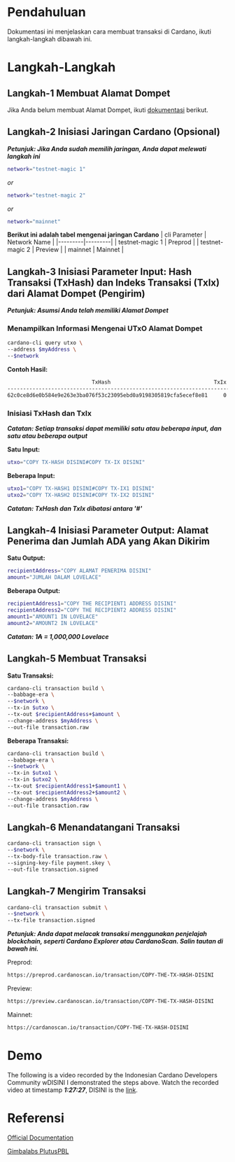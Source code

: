 # Pendahuluan

Dokumentasi ini menjelaskan cara membuat transaksi di Cardano, ikuti langkah-langkah dibawah ini.

# Langkah-Langkah

## Langkah-1 Membuat Alamat Dompet

Jika Anda belum membuat Alamat Dompet, ikuti [dokumentasi](https://github.com/ValdryanIvandito/cardano-basic-transaction-guides/blob/main/generate-wallet-address-id.md) berikut.

## Langkah-2 Inisiasi Jaringan Cardano (Opsional)

**_Petunjuk: Jika Anda sudah memilih jaringan, Anda dapat melewati langkah ini_**

```bash
network="testnet-magic 1"
```

_or_

```bash
network="testnet-magic 2"
```

_or_

```bash
network="mainnet"
```

**Berikut ini adalah tabel mengenai jaringan Cardano**
| cli Parameter | Network Name |
|---------|---------|
| testnet-magic 1 | Preprod |
| testnet-magic 2 | Preview |
| mainnet | Mainnet |

## Langkah-3 Inisiasi Parameter Input: Hash Transaksi (TxHash) dan Indeks Transaksi (TxIx) dari Alamat Dompet (Pengirim)

**_Petunjuk: Asumsi Anda telah memiliki Alamat Dompet_**

### Menampilkan Informasi Mengenai UTxO Alamat Dompet

```bash
cardano-cli query utxo \
--address $myAddress \
--$network
```

**Contoh Hasil:**

```bash
                           TxHash                                 TxIx        Amount
--------------------------------------------------------------------------------------
62c0ce8d6e0b584e9e263e3ba076f53c23095ebd0a9198305819cfa5ecef8e81     0        1000000000 lovelace + TxOutDatumNone
```

### Inisiasi TxHash dan TxIx

**_Catatan: Setiap transaksi dapat memiliki satu atau beberapa input, dan satu atau beberapa output_**

**Satu Input:**

```bash
utxo="COPY TX-HASH DISINI#COPY TX-IX DISINI"
```

**Beberapa Input:**

```bash
utxo1="COPY TX-HASH1 DISINI#COPY TX-IX1 DISINI"
utxo2="COPY TX-HASH2 DISINI#COPY TX-IX2 DISINI"
```

**_Catatan: TxHash dan TxIx dibatasi antara '#'_**

## Langkah-4 Inisiasi Parameter Output: Alamat Penerima dan Jumlah ADA yang Akan Dikirim

**Satu Output:**

```bash
recipientAddress="COPY ALAMAT PENERIMA DISINI"
amount="JUMLAH DALAM LOVELACE"
```

**Beberapa Output:**

```bash
recipientAddress1="COPY THE RECIPIENT1 ADDRESS DISINI"
recipientAddress2="COPY THE RECIPIENT2 ADDRESS DISINI"
amount1="AMOUNT1 IN LOVELACE"
amount2="AMOUNT2 IN LOVELACE"
```

**_Catatan: 1₳ = 1,000,000 Lovelace_**

## Langkah-5 Membuat Transaksi

**Satu Transaksi:**

```bash
cardano-cli transaction build \
--babbage-era \
--$network \
--tx-in $utxo \
--tx-out $recipientAddress+$amount \
--change-address $myAddress \
--out-file transaction.raw
```

**Beberapa Transaksi:**

```bash
cardano-cli transaction build \
--babbage-era \
--$network \
--tx-in $utxo1 \
--tx-in $utxo2 \
--tx-out $recipientAddress1+$amount1 \
--tx-out $recipientAddress2+$amount2 \
--change-address $myAddress \
--out-file transaction.raw
```

## Langkah-6 Menandatangani Transaksi

```bash
cardano-cli transaction sign \
--$network \
--tx-body-file transaction.raw \
--signing-key-file payment.skey \
--out-file transaction.signed
```

## Langkah-7 Mengirim Transaksi

```bash
cardano-cli transaction submit \
--$network \
--tx-file transaction.signed
```

**_Petunjuk: Anda dapat melacak transaksi menggunakan penjelajah blockchain, seperti Cardano Explorer atau CardanoScan. Salin tautan di bawah ini._**

Preprod:

```bash
https://preprod.cardanoscan.io/transaction/COPY-THE-TX-HASH-DISINI
```

Preview:

```bash
https://preview.cardanoscan.io/transaction/COPY-THE-TX-HASH-DISINI
```

Mainnet:

```bash
https://cardanoscan.io/transaction/COPY-THE-TX-HASH-DISINI
```

# Demo

The following is a video recorded by the Indonesian Cardano Developers Community wDISINI I demonstrated the steps above. Watch the recorded video at timestamp **_1:27:27_**, DISINI is the [link](https://youtu.be/03hXLZ_07N0?list=PLUj8499OocHiL8gXPv8wMlLW-zIcyYdrQ).

# Referensi

[Official Documentation](https://docs.cardano.org/development-guidelines/use-cli/)

[Gimbalabs PlutusPBL](https://plutuspbl.io/modules/102/slts)
